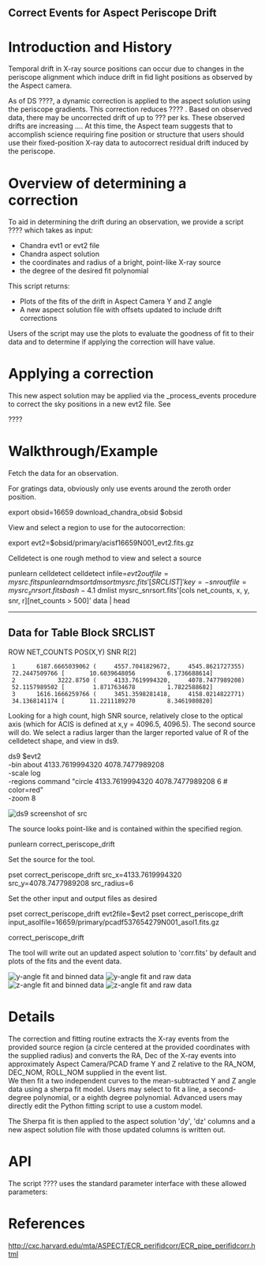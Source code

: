 Correct Events for Aspect Periscope Drift
-----------------------------------------


Introduction and History
========================

Temporal drift in X-ray source positions can occur due to changes in the periscope
alignment which induce drift in fid light positions as observed by the Aspect camera.

As of DS ????, a dynamic correction is applied to the aspect solution using the periscope
gradients.  This correction reduces ???? .  Based on observed data, there may be
uncorrected drift of up to ??? per ks.  These observed drifts are increasing ....
At this time, the Aspect team suggests that to accomplish
science requiring fine position or structure that users should use their fixed-position X-ray data to
autocorrect residual drift induced by the periscope.

Overview of determining a correction
====================================

To aid in determining the drift during an observation, we provide a script ???? which takes as input:

 * Chandra evt1 or evt2 file
 * Chandra aspect solution
 * the coordinates and radius of a bright, point-like X-ray source
 * the degree of the desired fit polynomial

This script returns:

 * Plots of the fits of the drift in Aspect Camera Y and Z angle
 * A new aspect solution file with offsets updated to include drift corrections

Users of the script may use the plots to evaluate the goodness of fit to their data and to
determine if applying the correction will have value.


Applying a correction
=====================

This new aspect solution may be applied via the _process_events procedure to correct the
sky positions in a new evt2 file.  See

????


Walkthrough/Example
===================

Fetch the data for an observation.

For gratings data, obviously only use events around the zeroth order position.

export obsid=16659
download_chandra_obsid $obsid

View and select a region to use for the autocorrection:

export evt2=$obsid/primary/acisf16659N001_evt2.fits.gz

Celldetect is one rough method to view and select a source

punlearn celldetect
celldetect infile=$evt2 outfile=mysrc.fits
punlearn dmsort
dmsort mysrc.fits'[SRCLIST]' key=-snr outfile=mysrc_snrsort.fits
bash-4.1$ dmlist mysrc_snrsort.fits'[cols net_counts, x, y, snr, r][net_counts > 500]' data |
head

--------------------------------------------------------------------------------
Data for Table Block SRCLIST
--------------------------------------------------------------------------------
 
ROW    NET_COUNTS           POS(X,Y)                                 SNR
R[2]
 
     1      6187.6665039062 (     4557.7041829672,     4545.8621727355)
     72.2447509766 [       10.6039648056         6.1736688614]
     2            3222.8750 (     4133.7619994320,     4078.7477989208)
     52.1157989502 [        1.8717634678         1.7822588682]
     3      1616.1666259766 (     3451.3598281418,     4158.0214822771)
     34.1368141174 [       11.2211189270         8.3461980820]


Looking for a high count, high SNR source, relatively close to the optical axis (which for ACIS is
defined at x,y = 4096.5, 4096.5).  The second source will do.  We select a radius larger
than the larger reported value of R of the celldetect shape, and view in ds9.

ds9 $evt2 \
-bin about 4133.7619994320 4078.7477989208 \
-scale log \
-regions command "circle 4133.7619994320 4078.7477989208 6 # color=red" \
-zoom 8

![ds9 screenshot of src](ds9_src.png)

The source looks point-like and is contained within the specified region.

punlearn correct_periscope_drift

Set the source for the tool.

pset correct_periscope_drift src_x=4133.7619994320 src_y=4078.7477989208 src_radius=6

Set the other input and output files as desired

pset correct_periscope_drift evt2file=$evt2
pset correct_periscope_drift input_asolfile=16659/primary/pcadf537654279N001_asol1.fits.gz

correct_periscope_drift

The tool will write out an updated aspect solution to 'corr.fits' by default and plots of
the fits and the event data.

![y-angle fit and binned data](corr_fit_yag.png)
![y-angle fit and raw data](corr_data_yag.png)
![z-angle fit and binned data](corr_fit_zag.png)
![z-angle fit and raw data](corr_data_zag.png)


Details
=======

The correction and fitting routine extracts the X-ray events from the provided source
region (a circle centered at the provided coordinates with the supplied radius) and converts
the RA, Dec of the X-ray events into approximately Aspect Camera/PCAD frame Y and Z
relative to the RA_NOM, DEC_NOM, ROLL_NOM supplied in the event list.  
We then fit a two independent curves to the mean-subtracted Y and Z angle data using a sherpa fit model.
Users may select to fit a line, a second-degree polynomial, or a eighth degree
polynomial.  Advanced users may directly edit the Python fitting script to use a custom
model.

The Sherpa fit is then applied to the aspect solution 'dy', 'dz' columns and a new aspect
solution file with those updated columns is written out.

API
===

The script ???? uses the standard parameter interface with these allowed parameters:





References
==========

http://cxc.harvard.edu/mta/ASPECT/ECR_perifidcorr/ECR_pipe_perifidcorr.html
